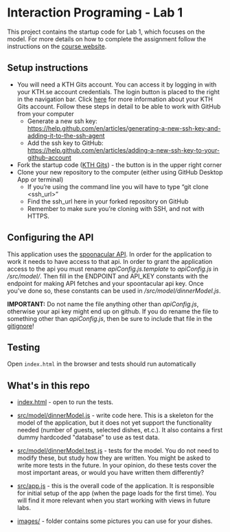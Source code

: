 # Interaction Programing - Lab 1
This project contains the startup code for Lab 1, which focuses on the model. For more details on how to complete the 
assignment follow the instructions on the 
[course website](https://kth.instructure.com/courses/19629/assignments/100296).

## Setup instructions
* You will need a KTH Gits account. You can access it by logging in with your KTH.se account credentials. The login button is placed to the right in the navigation bar. Click [here](https://intra.kth.se/en/it/programvara-o-system/system/kth-github/kth-github-1.500062) for more information about your KTH Gits account.
Follow these steps in detail to be able to work with GitHub from your computer
    * Generate a new ssh key: 
    https://help.github.com/en/articles/generating-a-new-ssh-key-and-adding-it-to-the-ssh-agent
    * Add the ssh key to GitHub: 
    https://help.github.com/en/articles/adding-a-new-ssh-key-to-your-github-account
* Fork the startup code ([KTH Gits](https://gits-15.sys.kth.se/iprog/dinnerplanner-html/tree/lab1-with-tests)) - 
the button is in the upper right corner
* Clone your new repository to the computer (either using GitHub Desktop App or terminal)
    * If you’re using the command line you will have to type “git clone <ssh_url>”
    * Find the ssh_url here in your forked repository on GitHub
    * Remember to make sure you’re cloning with SSH, and not with HTTPS. 

## Configuring the API
This application uses the [spoonacular API](https://rapidapi.com/spoonacular/api/recipe-food-nutrition). In order for 
the application to work it needs to have access to that api. In order to grant the application access to the api you 
must rename *apiConfig.js.template* to *apiConfig.js* in */src/model/*. Then fill in the ENDPOINT and API_KEY 
constants with the endpoint for making API fetches and your spoontacular api key. Once you've done so, these 
constants can be used in */src/model/dinnerModel.js*.  

**IMPORTANT:** Do not name the file anything other than *apiConfig.js*, otherwise your api key might end up on 
github. If you do rename the file to something other than *apiConfig.js*, then be sure to include that file in the 
[gitignore](https://git-scm.com/docs/gitignore)!

## Testing
Open `index.html` in the browser and tests should run automatically

## What's in this repo
* [index.html](/index.html) - open to run the tests. 
* [src/model/dinnerModel.js](/src/model/dinnerModel.js) - write code here. This is a skeleton for the model of the 
application, but it does not yet support the functionality needed (number of guests, selected dishes, et.c.). It also 
contains a first dummy hardcoded "database" to use as test data.
* [src/model/dinnerModel.test.js](/src/model/dinnerModel.test.js) - tests for the model. You do not need to modify 
these, but study how they are written. You might be asked to write more tests in the future. In your opinion, do 
these tests cover the most important areas, or would you have written them differently? 

* [src/app.js](/src/app.js) - this is the overall code of the application. It is responsible for initial setup of the 
app (when the page loads for the first time). You will find it more relevant when you start working with views in 
future labs.
* [images/](/images) - folder contains some pictures you can use for your dishes.

